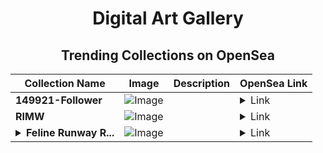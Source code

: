 <div align="center">

# Digital Art Gallery

## Trending Collections on OpenSea

| Collection Name                       | Image                                                                                     | Description                       | OpenSea Link                                                                                          |
|---------------------------------------|-------------------------------------------------------------------------------------------|-----------------------------------|--------------------------------------------------------------------------------------------------------|
| **149921-Follower** | ![Image](https://raw.seadn.io/files/41289e15163ba99f7b8796f8cb0f6da6.svg?w=200&auto=format) |  | <details><summary>Link</summary>[149921-Follower](https://opensea.io/collection/149921-follower)</details> |
| **RIMW** | ![Image](https://i.seadn.io/s/raw/files/4b888ae5df24e624330ef2d5b38bdd03.jpg?w=500&auto=format?w=200&auto=format) |  | <details><summary>Link</summary>[RIMW](https://opensea.io/collection/rimw)</details> |
| **<details><summary>Feline Runway R...</summary>Feline Runway Royale</details>** | ![Image](https://i.seadn.io/s/raw/files/99c5a01692e3d9688deffe3efd8bdae4.png?w=500&auto=format?w=200&auto=format) |  | <details><summary>Link</summary>[Feline Runway Royale](https://opensea.io/collection/feline-runway-royale)</details> |

</div>